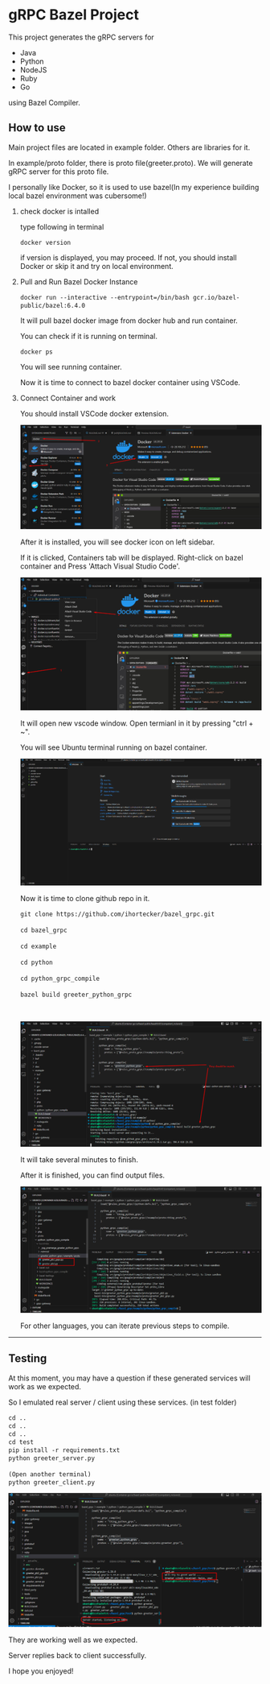 # gRPC Bazel Project

This project generates the gRPC servers for

* Java
* Python
* NodeJS
* Ruby
* Go

using Bazel Compiler.

## How to use

Main project files are located in example folder. Others are libraries for it.

In example/proto folder, there is proto file(greeter.proto). We will generate gRPC server for this proto file.

I personally like Docker, so it is used to use bazel(In my experience building local bazel environment was cubersome!)

1. check docker is intalled

   type following in terminal

   ```
   docker version
   ```

   if version is displayed, you may proceed. If not, you should install Docker or skip it and try on local environment.
2. Pull and Run Bazel Docker Instance

   ```
   docker run --interactive --entrypoint=/bin/bash gcr.io/bazel-public/bazel:6.4.0
   ```

   It will pull bazel docker image from docker hub and run container.

   You can check if it is running on terminal.

   ```
   docker ps
   ```

   You will see running container.

   Now it is time to connect to bazel docker container using VSCode.
3. Connect Container and work

   You should install VSCode docker extension.

   ![](assets/20231027_110955_vscode_docker.png)

   After it is installed, you will see docker icon on left sidebar.

   If it is clicked, Containers tab will be displayed. Right-click on bazel container and Press 'Attach Visual Studio Code'.

   ![](assets/20231027_111238_Screenshot_1.png)

   It will open new vscode window. Open termianl in it by pressing "ctrl + ~".

   You will see Ubuntu terminal running on bazel container.

   ![](assets/20231027_111443_Screenshot_2.png)

   Now it is time to clone github repo in it.

   ```
   git clone https://github.com/ihortecker/bazel_grpc.git

   cd bazel_grpc

   cd example

   cd python

   cd python_grpc_compile

   bazel build greeter_python_grpc



   ```

   ![](assets/20231027_111906_Screenshot_3.png)

   It will take several minutes to finish.

   After it is finished, you can find output files.

   ![](assets/20231027_112400_Screenshot_4.png)

   For other languages, you can iterate previous steps to compile.

---

## Testing

At this moment, you may have a question if these generated services will work as we expected.

So I emulated real server / client using these services. (in test folder)

```
cd ..
cd ..
cd ..
cd test
pip install -r requirements.txt
python greeter_server.py

(Open another terminal)
python greeter_client.py

```


![](assets/20231027_113232_Screenshot_5.png)

They are working well as we expected.

Server replies back to client successfully.

I hope you enjoyed!
